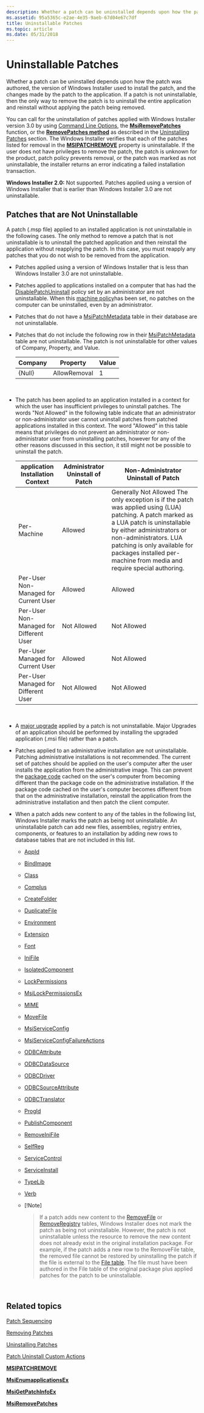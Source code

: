 ```yaml
---
description: Whether a patch can be uninstalled depends upon how the patch was authored, the version of Windows Installer used to install the patch, and the changes made by the patch to the application.
ms.assetid: 95a5365c-e2ae-4e35-9aeb-67d04e67c7df
title: Uninstallable Patches
ms.topic: article
ms.date: 05/31/2018
---
```


# Uninstallable Patches

Whether a patch can be uninstalled depends upon how the patch was authored, the version of Windows Installer used to install the patch, and the changes made by the patch to the application. If a patch is not uninstallable, then the only way to remove the patch is to uninstall the entire application and reinstall without applying the patch being removed.

You can call for the uninstallation of patches applied with Windows Installer version 3.0 by using [Command Line Options](command-line-options.md), the [**MsiRemovePatches**](/windows/desktop/api/Msi/nf-msi-msiremovepatchesa) function, or the [**RemovePatches method**](installer-removepatches.md) as described in the [Uninstalling Patches](uninstalling-patches.md) section. The Windows Installer verifies that each of the patches listed for removal in the [**MSIPATCHREMOVE**](msipatchremove.md) property is uninstallable. If the user does not have privileges to remove the patch, the patch is unknown for the product, patch policy prevents removal, or the patch was marked as not uninstallable, the installer returns an error indicating a failed installation transaction.

**Windows Installer 2.0:** Not supported. Patches applied using a version of Windows Installer that is earlier than Windows Installer 3.0 are not uninstallable.

## Patches that are Not Uninstallable

A patch (.msp file) applied to an installed application is not uninstallable in the following cases. The only method to remove a patch that is not uninstallable is to uninstall the patched application and then reinstall the application without reapplying the patch. In this case, you must reapply any patches that you do not wish to be removed from the application.

-   Patches applied using a version of Windows Installer that is less than Windows Installer 3.0 are not uninstallable.
-   Patches applied to applications installed on a computer that has had the [DisablePatchUninstall](disablepatchuninstall.md) policy set by an administrator are not uninstallable. When this [machine policy](machine-policies.md)has been set, no patches on the computer can be uninstalled, even by an administrator.
-   Patches that do not have a [MsiPatchMetadata](msipatchmetadata-table.md) table in their database are not uninstallable.
-   Patches that do not include the following row in their [MsiPatchMetadata](msipatchmetadata-table.md) table are not uninstallable. The patch is not uninstallable for other values of Company, Property, and Value.

    | Company | Property     | Value |
    |---------|--------------|-------|
    | {Null}  | AllowRemoval | 1     |

    

     

-   The patch has been applied to an application installed in a context for which the user has insufficient privileges to uninstall patches. The words "Not Allowed" in the following table indicate that an administrator or non-administrator user cannot uninstall patches from patched applications installed in this context. The word "Allowed" in this table means that privileges do not prevent an administrator or non-administrator user from uninstalling patches, however for any of the other reasons discussed in this section, it still might not be possible to uninstall the patch.

    | application Installation Context        | Administrator Uninstall of Patch | Non-Administrator Uninstall of Patch                                                                                                                                                                                                                                                                             |
    |-----------------------------------------|----------------------------------|------------------------------------------------------------------------------------------------------------------------------------------------------------------------------------------------------------------------------------------------------------------------------------------------------------------|
    | Per-Machine                             | Allowed                          | Generally Not Allowed The only exception is if the patch was applied using (LUA) patching. A patch marked as a LUA patch is uninstallable by either administrators or non-administrators. LUA patching is only available for packages installed per-machine from media and require special authoring.<br/> |
    | Per-User Non-Managed for Current User   | Allowed                          | Allowed                                                                                                                                                                                                                                                                                                          |
    | Per-User Non-Managed for Different User | Not Allowed                      | Not Allowed                                                                                                                                                                                                                                                                                                      |
    | Per-User Managed for Current User       | Allowed                          | Not Allowed                                                                                                                                                                                                                                                                                                      |
    | Per-User Managed for Different User     | Not Allowed                      | Not Allowed                                                                                                                                                                                                                                                                                                      |

    

     

-   A [major upgrade](major-upgrades.md) applied by a patch is not uninstallable. Major Upgrades of an application should be performed by installing the upgraded application (.msi file) rather than a patch.
-   Patches applied to an administrative installation are not uninstallable. Patching administrative installations is not recommended. The current set of patches should be applied on the user's computer after the user installs the application from the administrative image. This can prevent the [package code](package-codes.md) cached on the user's computer from becoming different than the package code on the administrative installation. If the package code cached on the user's computer becomes different from that on the administrative installation, reinstall the application from the administrative installation and then patch the client computer.
-   When a patch adds new content to any of the tables in the following list, Windows Installer marks the patch as being not uninstallable. An uninstallable patch can add new files, assemblies, registry entries, components, or features to an installation by adding new rows to database tables that are not included in this list.

    -   [AppId](appid-table.md)
    -   [BindImage](bindimage-table.md)
    -   [Class](class-table.md)
    -   [Complus](complus-table.md)
    -   [CreateFolder](createfolder-table.md)
    -   [DuplicateFile](duplicatefile-table.md)
    -   [Environment](environment-table.md)
    -   [Extension](extension-table.md)
    -   [Font](font-table.md)
    -   [IniFile](inifile-table.md)
    -   [IsolatedComponent](isolatedcomponent-table.md)
    -   [LockPermissions](lockpermissions-table.md)
    -   [MsiLockPermissionsEx](msilockpermissionsex-table.md)
    -   [MIME](mime-table.md)
    -   [MoveFile](movefile-table.md)
    -   [MsiServiceConfig](msiserviceconfig-table.md)
    -   [MsiServiceConfigFailureActions](msiserviceconfigfailureactions-table.md)
    -   [ODBCAttribute](odbcattribute-table.md)
    -   [ODBCDataSource](odbcdatasource-table.md)
    -   [ODBCDriver](odbcdriver-table.md)
    -   [ODBCSourceAttribute](odbcsourceattribute-table.md)
    -   [ODBCTranslator](odbctranslator-table.md)
    -   [ProgId](progid-table.md)
    -   [PublishComponent](publishcomponent-table.md)
    -   [RemoveIniFile](removeinifile-table.md)
    -   [SelfReg](selfreg-table.md)
    -   [ServiceControl](servicecontrol-table.md)
    -   [ServiceInstall](serviceinstall-table.md)
    -   [TypeLib](typelib-table.md)
    -   [Verb](verb-table.md)
    -   [!Note]  
        > If a patch adds new content to the [RemoveFile](removefile-table.md) or [RemoveRegistry](removeregistry-table.md) tables, Windows Installer does not mark the patch as being not uninstallable. However, the patch is not uninstallable unless the resource to remove the new content does not already exist in the original installation package. For example, if the patch adds a new row to the RemoveFile table, the removed file cannot be restored by uninstalling the patch if the file is external to the [File table](file-table.md). The file must have been authored in the File table of the original package plus applied patches for the patch to be uninstallable.

         

## Related topics

<dl> <dt>

[Patch Sequencing](sequencing-patches.md)
</dt> <dt>

[Removing Patches](removing-patches.md)
</dt> <dt>

[Uninstalling Patches](uninstalling-patches.md)
</dt> <dt>

[Patch Uninstall Custom Actions](patch-uninstall-custom-actions.md)
</dt> <dt>

[**MSIPATCHREMOVE**](msipatchremove.md)
</dt> <dt>

[**MsiEnumapplicationsEx**](/windows/desktop/api/Msi/nf-msi-msienumproductsexa)
</dt> <dt>

[**MsiGetPatchInfoEx**](/windows/desktop/api/Msi/nf-msi-msigetpatchinfoexa)
</dt> <dt>

[**MsiRemovePatches**](/windows/desktop/api/Msi/nf-msi-msiremovepatchesa)
</dt> </dl>

 

 




